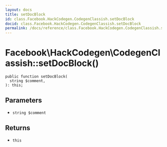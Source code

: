```yaml
---
layout: docs
title: setDocBlock
id: class.Facebook.HackCodegen.CodegenClassish.setDocBlock
docid: class.Facebook.HackCodegen.CodegenClassish.setDocBlock
permalink: /docs/reference/class.Facebook.HackCodegen.CodegenClassish.setDocBlock/
---
```

# Facebook\\HackCodegen\\CodegenClassish::setDocBlock()




``` Hack
public function setDocBlock(
  string $comment,
): this;
```




## Parameters




- ` string $comment `




## Returns




+ ` this `